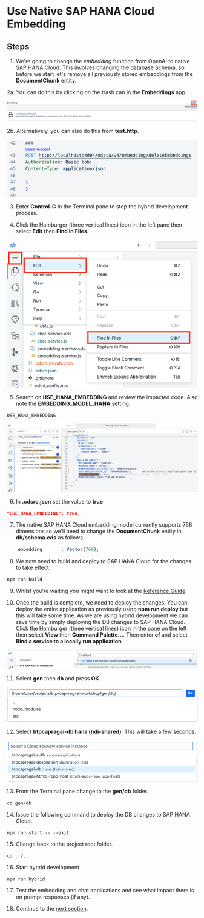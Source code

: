 # Use Native SAP HANA Cloud Embedding

## Steps

1. We're going to change the *embedding* function from OpenAI to native SAP HANA Cloud. This involves changing the database Schema, so before we start let's remove all previously stored embeddings from the **DocumentChunk** entity. 

2a. You can do this by clicking on the trash can in the **Embeddings** app.

<img src="./images/07-deleteembeddings.png"/>

2b. Alternatively, you can also do this from **test.http**.

<img src="./images/07-deleteembeddings2.png"/>

3. Enter **Control-C** in the Terminal pane to stop the hybrid development process.

4. Click the Hamburger (three vertical lines) icon in the left pane then select **Edit** then **Find in Files**. 

<img src="./images/07-find.png"/>

5. Search on **USE_HANA_EMBEDDING** and review the impacted code. Also note the **EMBEDDING_MODEL_HANA** setting. 

```
USE_HANA_EMBEDDING
```

<img src="./images/07-usehanaembedding.png"/>

6. In **.cdsrc.json** set the value to **true**

```json
"USE_HANA_EMBEDDING": true,
```

7. The native SAP HANA Cloud embedding model currently supports 768 dimensions so we'll need to change the **DocumentChunk** entity in **db/schema.cds** as follows. 

```js
    embedding       : Vector(768);
```

8. We now need to build and deploy to SAP HANA Cloud for the changes to take effect.

```
npm run build
```

9. Whilst you're waiting you might want to look at the [Reference Guide](https://help.sap.com/docs/hana-cloud-database/sap-hana-cloud-sap-hana-database-predictive-analysis-library/no-content-for-file-textembedding-md).

10. Once the build is complete, we need to deploy the changes. You can deploy the entire application as previously using **npm run deploy** but this will take some time. As we are using hybrid development we can save time by simply deploying the DB changes to SAP HANA Cloud. Click the Hamburger (three vertical lines) icon in the pane on the left then select **View** then **Command Palette...**. Then enter **cf** and select **Bind a service to a locally run application**. 

<img src="./images/07-bind.png"/>

11. Select **gen** then **db** and press **OK**.

<img src="./images/07-bind2.png"/>

12. Select **btpcapragai-db hana (hdi-shared)**. This will take a few seconds.

<img src="./images/07-bind3.png"/>

13. From the Terminal pane change to the **gen/db** folder.

```
cd gen/db
```

14. Issue the following command to deploy the DB changes to SAP HANA Cloud.

```
npm run start -- --exit
```

15. Change back to the project root folder.

```
cd ../..
```

16. Start hybrid development

```
npm run hybrid
```

17. Test the embedding and chat applications and see what impact there is on prompt responses (if any).

18. Continue to the [next section](./08-ChangeChatModel.md).
